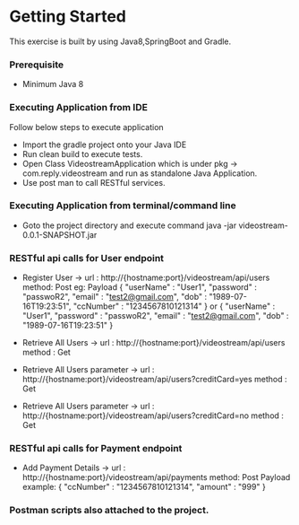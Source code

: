 # Getting Started
This exercise is built by using Java8,SpringBoot and Gradle.

### Prerequisite
* Minimum Java 8 


### Executing Application from IDE
Follow below steps to execute application
* Import the gradle project onto your Java IDE
* Run clean build to execute tests.
* Open Class VideostreamApplication which is under pkg -> com.reply.videostream
and run as standalone Java Application.
* Use post man to call RESTful services.

### Executing Application from terminal/command line
* Goto the project directory and execute command
java -jar videostream-0.0.1-SNAPSHOT.jar

### RESTful api calls for User endpoint
* Register User -> url : http://{hostname:port}/videostream/api/users
 method: Post
 eg: Payload
 {
 	"userName" : "User1",
 	"password" : "passwoR2",
 	"email" : "test2@gmail.com",
 	"dob" : "1989-07-16T19:23:51",
 	"ccNumber" : "1234567810121314"
 } 
 or
 {
 	"userName" : "User1",
 	"password" : "passwoR2",
 	"email" : "test2@gmail.com",
 	"dob" : "1989-07-16T19:23:51"
 }
 
* Retrieve All Users ->  url : http://{hostname:port}/videostream/api/users
method : Get

* Retrieve All Users parameter ->  url : http://{hostname:port}/videostream/api/users?creditCard=yes
method : Get

* Retrieve All Users parameter ->  url : http://{hostname:port}/videostream/api/users?creditCard=no
method : Get

### RESTful api calls for Payment endpoint
* Add Payment Details -> url : http://{hostname:port}/videostream/api/payments
 method: Post
 Payload example:
 {
     "ccNumber" : "1234567810121314",
     "amount" : "999"
 }
 
 ### Postman scripts also attached to the project.
